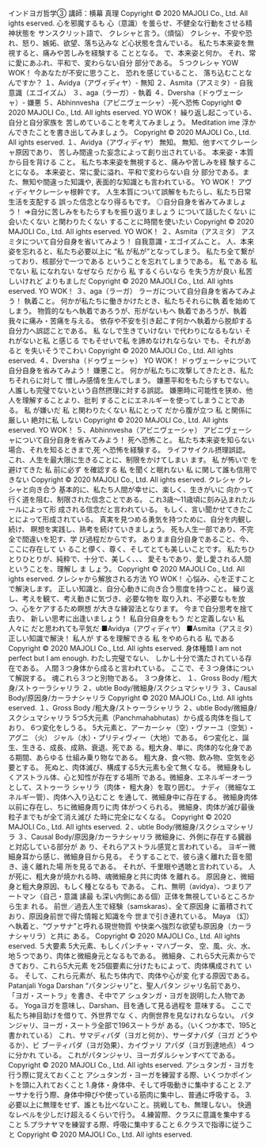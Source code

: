 インドヨガ哲学③
講師：横幕 真理
Copyright © 2020 MAJOLI Co., Ltd. All ights eserved.
心を邪魔するも
心（意識）を曇らせ、不健全な行動をさせる精神状態を
サンスクリット語で、 クレシャと言う。（煩悩）
クレシャ、不安や恐れ、怒り、嫉妬、欲望、落ち込みな
ど心状態を含んでいる。
私たち本来姿を無視すると、痛みや苦しみを経験する
こととなる。
で、本来姿と何か。
それ、常に愛にあふれ、平和で、変わらない自分
部分である。
５つクレシャ
YOW WOK！
今あなたが不安に思うこと、
恐れを感じていること、 落ち込むことなんですか？
１、Avidya（アヴィディヤ）- 無知
２、Asmita（アスミタ）- 自我意識（エゴイズム）
３、aga（ラーガ）- 執着
４、Dversha（ドゥヴェーシャ）- 嫌悪
５、Abhinnvesha（アビニヴェーシャ）-死へ恐怖
Copyright © 2020 MAJOLI Co., Ltd. All ights eserved.
YO WOK！
繰り返し起こっている、自分と自分家族を
苦しめていることを考えてみましょう。
Meditation ime
浮かんできたことを書き出してみましょう。
Copyright © 2020 MAJOLI Co., Ltd. All ights eserved.
１、Avidya（アヴィディヤ）
無知。
無知、他すべてクレーシャ原因であり、
苦しみ間違った妄念によって創り出されている。
本来姿・本質から目を背ける こと。
私たち本来姿を無視すると、痛みや苦しみを経
験することになる。
本来姿と、常に愛に溢れ、平和で変わらない自
分 部分である。また、無知や間違った知識や,
表面的な知識とも言われている。
YO WOK！
アヴィディヤクレーシャ根幹です。
人生本質について誤解をもたらし、私たち日常
生活を支配する 誤った信念となり得るもです。
◎自分自身を省みてみましょう！
⇒自分に苦しみをもたらすもを振り返りましょう
について話したくない
に会いたくない
と関わりたくない
することに時間を使いたい
Copyright © 2020 MAJOLI Co., Ltd. All ights eserved.
YO WOK！
２、Asmita（アスミタ）
アスミタについて自分自身を省いてみよう！
自我意識・エゴイズムこと。
人、本来姿を忘れると、私たち必要以上に
“私 が私が”となってしまう。
私たち全て繋がっており、核部分で一つである
ということを忘れてしまうである。
私 である
私 でない
私 になれない
なぜなら だから
私 するくらいなら を失う方が良い
私苦しいけれど よりもましだ
Copyright © 2020 MAJOLI Co., Ltd. All ights eserved.
YO WOK！
３、aga（ラーガ）
ラーガについて自分自身を省みてみよう！
執着こと。
何かが私たちに働きかけたとき、私たちそれらに執
着を始めてしまう。
物質的なもへ執着であろうが、形がないもへ
執着であろうが、執着我々に痛み・苦痛を与える。
依存や不安を引き起こす何かへ執着から脱却する
自分力へ誤認ことである。
私 なしで生きていけない
で代わりになるもない
それがないと私 と感じる
でもそせいで私 を諦めなけれならない
でも、それがあると を失いそうでこわい
Copyright © 2020 MAJOLI Co., Ltd. All ights eserved.
４、Dversha（ドゥヴェーシャ）
YO WOK！
ドゥヴェーシャについて自分自身を省みてみよう！
嫌悪こと。
何かが私たちに攻撃してきたとき、私たちそれらに対して
憎しみ感情を生んでしまう。
嫌悪平和をもたらすもでない。
人誰しも完璧でないという自然摂理に対する誤認。
嫌悪時に可能性を狭め、他人を理解することより、批判
することにエネルギーを使ってしまうことである。
私 が嫌いだ
私 と関わりたくない
私にとって だから腹が立つ
私 と関係に厳しい
絶対に私 しない
Copyright © 2020 MAJOLI Co., Ltd. All ights eserved.
YO WOK！
５、Abhinnvesha（アビニヴェーシャ）
アビニヴェーシャについて自分自身を省みてみよう！
死へ恐怖こと。
私たち本来姿を知らない場合、それを知るときまで,死
へ恐怖を経験する。
ライフサイクル摂理誤認。
これ、人生を最大限に生きることに、制限をかけてしまい
ます。
私 が怖いで を避けてきた
私 前に必ず を確認する
私 を聞くと眠れない
私 に関して誰も信用できない
Copyright © 2020 MAJOLI Co., Ltd. All ights eserved.
クレシャ
クレシャと向き合う
基本的に、私たち人間が幸せに、楽しく、生きがいに
向かって行く道を阻む、制限された信念ことである。
これ3歳～11歳頃に刻み込まれたルールによって形
成される信念だと言われている。
もしく、言い聞かせてきたことによって形成されている。
真実を見つめる勇気を持つために、自分を内観し続け、
瞑想を実践し、熟考を続けていきましょう。
死も人生一部であり、不完全で間違いを犯す、学
び過程だからです。
ありまま自分自身であること、今、ここに存在して い
ること儚く、尊く、そしてとても美しいことです。
私たちひとりひとりが、純粋で、十分で、美しく、、、
愛そもであり、愛し愛される人間ということを、理解し
ま しょう。
Copyright © 2020 MAJOLI Co., Ltd. All ights eserved.
クレシャから解放される方法
YO WOK！
心悩み、心を正すことで解決します。
正しい知識と、自分心動きに向き合う態度を持つこと。
繰り返し、考えを観て、考え動きに気づき、必要な物を
取り入れ、不必要なもを放つ、心をケアするため瞑想
が大きな練習法となります。
今まで自分思考を捨て去り、
新しい思考に出逢いましょう！
私自分自身をもう だと定義しない
私人々に だと思われても平気だ
■Avidya（アヴィディヤ）
■Asmita（アスミタ） 正しい知識で解決！
私人が するを理解できる
私 をやめられる
私 である
Copyright © 2020 MAJOLI Co., Ltd. All ights eserved.
身体種類
I am not perfect but I am enough.
わたし完璧でない、
しかし十分で満たされている存在である。
人間３つ身体から成ると言われている。
ここで、そ３つ身体について解説する。
魂これら３つと別物である。
３つ身体と、
１、Gross Body /粗大身/ストゥーラシャリラ
２、ubtle Body/微細身/スクシュマシャリラ
３、Causal Body/原因身/カーラナシャリラ
Copyright © 2020 MAJOLI Co., Ltd. All ights eserved.
１、Gross Body /粗大身/ストゥーラシャリラ
２、ubtle Body/微細身/スクシュマシャリラ
5つ5大元素（Panchmahabhutas）から成る肉体を指して
おり、 6つ変化をしうる。
5大元素と、アーカーシャ（空）・ヴァーユ（空気）・アグニ
（火） ジャル（水）・プリティヴィー（大地）である。
6つ変化と、誕生、生きる、成長、成熟、衰退、死であ
る。粗大身、単に、肉体的な化身である期間、あらゆる
仕組み乗り物なである。
粗大身、食べ物、飲み物、空気を必要とする。
死ぬと、肉体滅び、構成する5大元素も全て無くなる。
微細身もしくアストラル体、心と知性が存在する場所
である。微細身、エネルギーオーラとして、ストゥーラ
シャリラ（肉体・ 粗大身）を取り囲む。
ナディ（微細なエネルギー管）、肉体へ入り込むこと
を通して、微細身中に存在する。
微細身肉体以前に存在し、ちに微細身周りに肉
体がつくられる。
微細身、肉体が滅び最後粒子までもが全て消え滅び
た時に完全になくなる。
Copyright © 2020 MAJOLI Co., Ltd. All ights eserved.
２、ubtle Body/微細身/スクシュマシャリラ
３、Causal Body/原因身/カーラナシャリラ
微細身に、外側に存在する臓器と対応している部分が
あ り、それらアストラル感覚と言われている。
ヨギー微細身耳から感じ、微細身目から見る。
そうすることで、彼ら遠く離れた音を聞き、遠く離れた場
所を見るである。
それが、千里眼や透聴と言われている。
人が死に、粗大身が焼かれる時、魂微細身と共に肉体
を離れる。
原因身と、微細身と粗大身原因、もしく種となるも
である。
これ、無明（avidya）、つまりアートマン（自己・意識 䛾最
も深い内側にある個）正体を無視しているところから生ま
れる。
前世／過去人生で経験（samskaras）、全て原因身
に蓄積されており、原因身前世で得た情報と知識を今
世まで引き連れている。
Maya （幻）へ執着と、“ヴァサナ”と呼れる現世物質
や快楽へ強烈な欲望も原因身（カーラナシャリラ）と共に
ある。
Copyright © 2020 MAJOLI Co., Ltd. All ights eserved.
５大要素
5大元素、もしくパンチャ・マハブータ、 空、風、火、水、
地５つであり、肉体と微細身元となるもである。
微細身、これら5大元素からできており、これら5大元素
を25個要素に分けたもによって、肉体構成されて
いる。
そして、これら元素が、私たち体内で、肉体や心が変
化する原因である。
Patanjali Yoga Darshan “パタンジャリ”と、聖人パタン
ジャリ名前であり、 「ヨガ・スートラ」を書き、そ中でア
シュタンガ・ヨガを説明した人物である。
Yogaヨガを意味し、Darshan、目を通して見る過程を
意味する。
ここで私たち神目助けを借りて、外世界でな
く、内側世界を見なけれならない。
パタンジャリ、ヨーガ・スートラ全部で196スートラが
ある。（いくつか本で、195と書かれている）
これ、サマディパダ（ヨガと何か）、サーダナパダ（ヨガ
どうやるか）、ビ ブーティパダ（ヨガ効果）、カイヴァリ
アパダ（ヨガ到達地点）４つに分かれ ている。
これがパタンジャリ、ヨーガダルシャンすべてである。
Copyright © 2020 MAJOLI Co., Ltd. All ights eserved.
アシュタンガ・ヨガを行う際に覚えておくこと
アシュタンガ・ヨーガを練習する際、いくつかポイントを頭に入れておくこと
1.身体・身体中、そして呼吸動きに集中すること
2.アーサナを行う際、身体中伸びや使っている筋肉に集中し、普通に呼吸する。
3.必要以上に無理をせず、誰とも比べないこと。挑戦しても、無理しない。
快適なレベルを少しだけ超えるくらいで行う。
4.練習際、クラスに意識を集中すること
5.プラナヤマを練習する際、呼吸に集中すること
6.クラスで指導に従うこと
Copyright © 2020 MAJOLI Co., Ltd. All ights eserved.